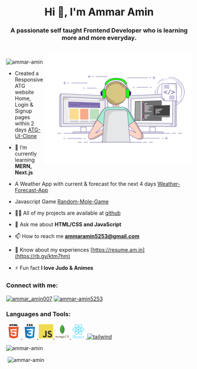 <h1 align="center">Hi 👋, I'm Ammar Amin</h1>
<h3 align="center">A passionate self taught Frontend Developer who is learning more and more everyday.</h3>
<br/>
<img align="right" alt="Coding" width="400" src="https://raw.githubusercontent.com/devSouvik/devSouvik/master/gif3.gif">

<p align="left"> <img src="https://komarev.com/ghpvc/?username=ammar-amin&label=Profile%20views&color=0e75b6&style=flat" alt="ammar-amin" /> </p>

- Created a Responsive ATG website Home, Login & Signup pages within 2 days [ATG-UI-Clone](https://ammar-amin-task-1-completed.netlify.app/)

- 🌱 I’m currently learning **MERN, Next.js**

- A Weather App with current & forecast for the next 4 days [Weather-Forecast-App](https://ammar-amin.github.io/Weather-App/)

- Javascript Game [Random-Mole-Game](https://random-mole-generating-game.vercel.app/)

- 👨‍💻 All of my projects are available at [github](https://github.com/Ammar-Amin)

- 💬 Ask me about **HTML/CSS and JavaScript**

- 📫 How to reach me **ammaramin5253@gmail.com**

- 📄 Know about my experiences [https://resume.am.in](https://rb.gy/ktm7hm)

- ⚡ Fun fact **I love Judo & Animes**

<h3 align="left">Connect with me:</h3>
<p align="left">
<a href="https://twitter.com/ammar_amin007" target="blank"><img align="center" src="https://raw.githubusercontent.com/rahuldkjain/github-profile-readme-generator/master/src/images/icons/Social/twitter.svg" alt="ammar_amin007" height="30" width="40" /></a>
<a href="https://linkedin.com/in/ammar-amin5253" target="blank"><img align="center" src="https://raw.githubusercontent.com/rahuldkjain/github-profile-readme-generator/master/src/images/icons/Social/linked-in-alt.svg" alt="ammar-amin5253" height="30" width="40" /></a>
</p>

<h3 align="left">Languages and Tools:</h3>
<p align="left">  <a href="https://www.w3.org/html/" target="_blank" rel="noreferrer"> <img src="https://raw.githubusercontent.com/devicons/devicon/master/icons/html5/html5-original-wordmark.svg" alt="html5" width="40" height="40"/> </a> <a href="https://www.w3schools.com/css/" target="_blank" rel="noreferrer"> <img src="https://raw.githubusercontent.com/devicons/devicon/master/icons/css3/css3-original-wordmark.svg" alt="css3" width="40" height="40"/> </a> <a href="https://developer.mozilla.org/en-US/docs/Web/JavaScript" target="_blank" rel="noreferrer"> <img src="https://raw.githubusercontent.com/devicons/devicon/master/icons/javascript/javascript-original.svg" alt="javascript" width="40" height="40"/> </a> <a href="https://www.mongodb.com/" target="_blank" rel="noreferrer"> <img src="https://raw.githubusercontent.com/devicons/devicon/master/icons/mongodb/mongodb-original-wordmark.svg" alt="mongodb" width="40" height="40"/> </a> <a href="https://reactjs.org/" target="_blank" rel="noreferrer"> <img src="https://raw.githubusercontent.com/devicons/devicon/master/icons/react/react-original-wordmark.svg" alt="react" width="40" height="40"/> </a> <a href="https://tailwindcss.com/" target="_blank" rel="noreferrer"> <img src="https://www.vectorlogo.zone/logos/tailwindcss/tailwindcss-icon.svg" alt="tailwind" width="40" height="40"/> </a> </p>

<p><img align="left" src="https://github-readme-stats.vercel.app/api/top-langs?username=ammar-amin&show_icons=true&locale=en&layout=compact" alt="ammar-amin" /></p>
<br/>
<p>&nbsp;<img align="center" src="https://github-readme-stats.vercel.app/api?username=ammar-amin&show_icons=true&locale=en" alt="ammar-amin" /></p>

